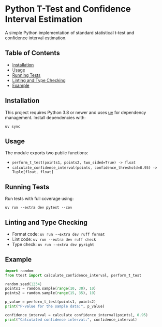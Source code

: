 # Python T-Test and Confidence Interval Estimation

A simple Python implementation of standard statistical t-test and confidence interval estimation.

## Table of Contents
- [Installation](#installation)
- [Usage](#usage)
- [Running Tests](#running-tests)
- [Linting and Type Checking](#linting-and-type-checking)
- [Example](#example)

## Installation

This project requires Python 3.8 or newer and uses [uv](https://docs.astral.sh/uv/) for dependency management.
Install dependencies with:

```
uv sync
```

## Usage

The module exports two public functions:

- `perform_t_test(points1, points2, two_sided=True) -> float`
- `calculate_confidence_interval(points, confidence_threshold=0.95) -> Tuple[float, float]`

## Running Tests

Run tests with full coverage using:

```
uv run --extra dev pytest --cov
```

## Linting and Type Checking

- Format code: `uv run --extra dev ruff format`
- Lint code: `uv run --extra dev ruff check`
- Type check: `uv run --extra dev pyright`

## Example

```python
import random
from ttest import calculate_confidence_interval, perform_t_test

random.seed(1234)
points1 = random.sample(range(10, 30), 10)
points2 = random.sample(range(15, 35), 10)

p_value = perform_t_test(points1, points2)
print("P-value for the sample data:", p_value)

confidence_interval = calculate_confidence_interval(points1, 0.95)
print("Calculated confidence interval:", confidence_interval)
```
